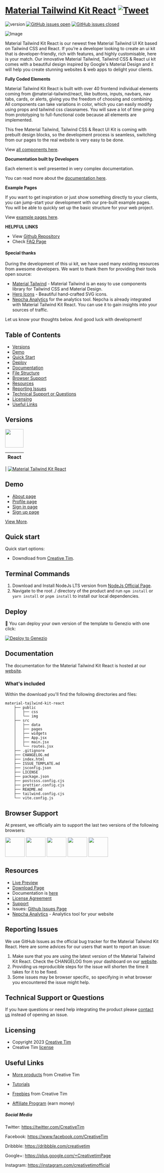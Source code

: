 # [Material Tailwind Kit React](http://demos.creative-tim.com/material-tailwind-kit-react/#/?ref=readme-mtkr) [![Tweet](https://img.shields.io/twitter/url/http/shields.io.svg?style=social&logo=twitter)](https://twitter.com/intent/tweet?url=https://www.creative-tim.com/product/material-tailwind-kit-react&text=Check%20Material%20Tailwind%20Kit%20React%20made%20by%20@CreativeTim%20#webdesign%20#kit%20#materialdesign%20#react%20#materialtailwind%20#tailwindcss%20https://www.creative-tim.com/product/material-tailwind-kit-react)

![version](https://img.shields.io/badge/version-2.1.0-blue.svg) [![GitHub issues open](https://img.shields.io/github/issues/creativetimofficial/material-tailwind-kit-react.svg)](https://github.com/creativetimofficial/material-tailwind-kit-react/issues?q=is%3Aopen+is%3Aissue) [![GitHub issues closed](https://img.shields.io/github/issues-closed-raw/creativetimofficial/material-tailwind-kit-react.svg)](https://github.com/creativetimofficial/material-tailwind-kit-react/issues?q=is%3Aissue+is%3Aclosed)

![Image](https://s3.amazonaws.com/creativetim_bucket/products/486/original/material-tailwind-kit-react.jpg)

Material Tailwind Kit React is our newest free Material Tailwind UI Kit based on Tailwind CSS and React. If you’re a developer looking to create an ui kit that is developer-friendly, rich with features, and highly customisable, here is your match. Our innovative Material Tailwind, Tailwind CSS & React ui kit comes with a beautiful design inspired by Google's Material Design and it will help you create stunning websites & web apps to delight your clients.

**Fully Coded Elements**

Material Tailwind Kit React is built with over 40 frontend individual elements coming from @material-tailwind/react, like buttons, inputs, navbars, nav tabs, cards, or alerts, giving you the freedom of choosing and combining. All components can take variations in color, which you can easily modify using props and tailwind css classnames. You will save a lot of time going from prototyping to full-functional code because all elements are implemented.

This free Material Tailwind, Tailwind CSS & React UI Kit is coming with prebuilt design blocks, so the development process is seamless, switching from our pages to the real website is very easy to be done.

View [all components here](https://www.material-tailwind.com/docs/react/button).

**Documentation built by Developers**

Each element is well presented in very complex documentation.

You can read more about the [documentation here](https://www.material-tailwind.com/docs/react/installation).

**Example Pages**

If you want to get inspiration or just show something directly to your clients, you can jump-start your development with our pre-built example pages. You will be able to quickly set up the basic structure for your web project.

View [example pages here](https://demos.creative-tim.com/material-tailwind-kit-react/#/home).

**HELPFUL LINKS**

- View [Github Repository](https://github.com/creativetimofficial/material-tailwind-kit-react)
- Check [FAQ Page](https://www.creative-tim.com/faq)

#### Special thanks

During the development of this ui kit, we have used many existing resources from awesome developers. We want to thank them for providing their tools open source:

- [Material Tailwind](https://material-tailwind.com/) - Material Tailwind is an easy to use components library for Tailwind CSS and Material Design.
- [Hero Icons](https://heroicons.com/) - Beautiful hand-crafted SVG icons.
- [Nepcha Analytics](https://nepcha.com?ref=readme) for the analytics tool. Nepcha is already integrated with Material Tailwind Kit React. You can use it to gain insights into your sources of traffic.

Let us know your thoughts below. And good luck with development!

## Table of Contents

- [Versions](#versions)
- [Demo](#demo)
- [Quick Start](#quick-start)
- [Deploy](#deploy)
- [Documentation](#documentation)
- [File Structure](#file-structure)
- [Browser Support](#browser-support)
- [Resources](#resources)
- [Reporting Issues](#reporting-issues)
- [Technical Support or Questions](#technical-support-or-questions)
- [Licensing](#licensing)
- [Useful Links](#useful-links)

## Versions

[<img src="https://raw.githubusercontent.com/creativetimofficial/public-assets/master/logos/react-logo.jpg?raw=true" width="60" height="60" />](https://www.creative-tim.com/product/material-tailwind-kit-react?ref=readme-mtkr)

| React |
| ----- |

| [![Material Tailwind Kit React](https://s3.amazonaws.com/creativetim_bucket/products/486/thumb/material-tailwind-kit-react.jpg)](http://demos.creative-tim.com/material-tailwind-kit-react/#/?ref=readme-mtkr)

## Demo

- [About page](https://demos.creative-tim.com/material-tailwind-kit-react/#/home?ref=readme-mtkr)
- [Profile page](https://demos.creative-tim.com/material-tailwind-kit-react/#/profile?ref=readme-mtkr)
- [Sign in page](https://demos.creative-tim.com/material-tailwind-kit-react/#/sign-in?ref=readme-mtkr)
- [Sign up page](https://demos.creative-tim.com/material-tailwind-kit-react/#/sign-up?ref=readme-mtkr)

[View More](https://demos.creative-tim.com/material-tailwind-kit-react/#/?ref=readme-mtkr).

## Quick start

Quick start options:

- Downdload from [Creative Tim](https://www.creative-tim.com/product/material-tailwind-kit-react?ref=readme-mtkr).

## Terminal Commands

1. Download and Install NodeJs LTS version from [NodeJs Official Page](https://nodejs.org/en/download/).
2. Navigate to the root ./ directory of the product and run `npm install` or `yarn install` or `pnpm install` to install our local dependencies.

## Deploy

:rocket: You can deploy your own version of the template to Genezio with one click:

[![Deploy to Genezio](https://raw.githubusercontent.com/Genez-io/graphics/main/svg/deploy-button.svg)](https://app.genez.io/start/deploy?repository=https://github.com/creativetimofficial/material-tailwind-kit-react&utm_source=github&utm_medium=referral&utm_campaign=github-creativetim&utm_term=deploy-project&utm_content=button-head)


## Documentation

The documentation for the Material Tailwind Kit React is hosted at our [website](https://material-tailwind.com/?ref=readme-mtkr).

### What's included

Within the download you'll find the following directories and files:

```
material-tailwind-kit-react
    ├── public
    │   ├── css
    │   └── img
    ├── src
    │   ├── data
    │   ├── pages
    │   ├── widgets
    │   ├── App.jsx
    │   ├── main.jsx
    │   └── routes.jsx
    ├── .gitignore
    ├── CHANGELOG.md
    ├── index.html
    ├── ISSUE_TEMPLATE.md
    ├── jsconfig.json
    ├── LICENSE
    ├── package.json
    ├── postcsss.config.cjs
    ├── prettier.config.cjs
    ├── README.md
    ├── tailwind.config.cjs
    └── vite.config.js
```

## Browser Support

At present, we officially aim to support the last two versions of the following browsers:

<img src="https://s3.amazonaws.com/creativetim_bucket/github/browser/chrome.png" width="64" height="64"> <img src="https://s3.amazonaws.com/creativetim_bucket/github/browser/firefox.png" width="64" height="64"> <img src="https://s3.amazonaws.com/creativetim_bucket/github/browser/edge.png" width="64" height="64"> <img src="https://s3.amazonaws.com/creativetim_bucket/github/browser/safari.png" width="64" height="64"> <img src="https://s3.amazonaws.com/creativetim_bucket/github/browser/opera.png" width="64" height="64">

## Resources

- [Live Preview](https://demos.creative-tim.com/material-tailwind-kit-react/#/home?ref=readme-mtkr)
- [Download Page](https://www.creative-tim.com/product/material-tailwind-kit-react?ref=readme-mtkr)
- Documentation is [here](https://material-tailwind.com/?ref=readme-mtkr)
- [License Agreement](https://www.creative-tim.com/license?ref=readme-mtkr)
- [Support](https://www.creative-tim.com/contact-us?ref=readme-mtkr)
- Issues: [Github Issues Page](https://github.com/creativetimofficial/material-tailwind-kit-react/issues)
- [Nepcha Analytics](https://nepcha.com?ref=readme) - Analytics tool for your website

## Reporting Issues

We use GitHub Issues as the official bug tracker for the Material Tailwind Kit React. Here are some advices for our users that want to report an issue:

1. Make sure that you are using the latest version of the Material Tailwind Kit React. Check the CHANGELOG from your dashboard on our [website](https://www.creative-tim.com/product/material-tailwind-kit-react?ref=readme-mtkr).
2. Providing us reproducible steps for the issue will shorten the time it takes for it to be fixed.
3. Some issues may be browser specific, so specifying in what browser you encountered the issue might help.

## Technical Support or Questions

If you have questions or need help integrating the product please [contact us](https://www.creative-tim.com/contact-us?ref=readme-mtkr) instead of opening an issue.

## Licensing

- Copyright 2023 [Creative Tim](https://www.creative-tim.com?ref=readme-mtkr)
- Creative Tim [license](https://www.creative-tim.com/license?ref=readme-mtkr)

## Useful Links

- [More products](https://www.creative-tim.com/templates?ref=readme-mtkr) from Creative Tim

- [Tutorials](https://www.youtube.com/channel/UCVyTG4sCw-rOvB9oHkzZD1w)

- [Freebies](https://www.creative-tim.com/bootstrap-themes/free?ref=readme-mtkr) from Creative Tim

- [Affiliate Program](https://www.creative-tim.com/affiliates/new?ref=readme-mtkr) (earn money)

##### Social Media

Twitter: <https://twitter.com/CreativeTim>

Facebook: <https://www.facebook.com/CreativeTim>

Dribbble: <https://dribbble.com/creativetim>

Google+: <https://plus.google.com/+CreativetimPage>

Instagram: <https://instagram.com/creativetimofficial>
